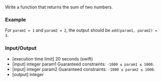 Write a function that returns the sum of two numbers.
### Example
For `param1 = 1` and `param2 = 2`, the output should be
`add(param1, param2) = 3`.
### Input/Output
* [execution time limit] 20 seconds (swift)
* [input] integer param1
Guaranteed constraints:
`-1000 ≤ param1 ≤ 1000`.
* [input] integer param2
Guaranteed constraints:
`-1000 ≤ param2 ≤ 1000`.
* [output] integer
